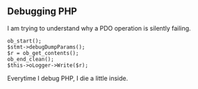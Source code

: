 ## Debugging PHP

I am trying to understand why a PDO operation is silently failing.

```
ob_start();
$stmt->debugDumpParams();
$r = ob_get_contents();
ob_end_clean();
$this->oLogger->Write($r);
```

Everytime I debug PHP, I die a little inside.

